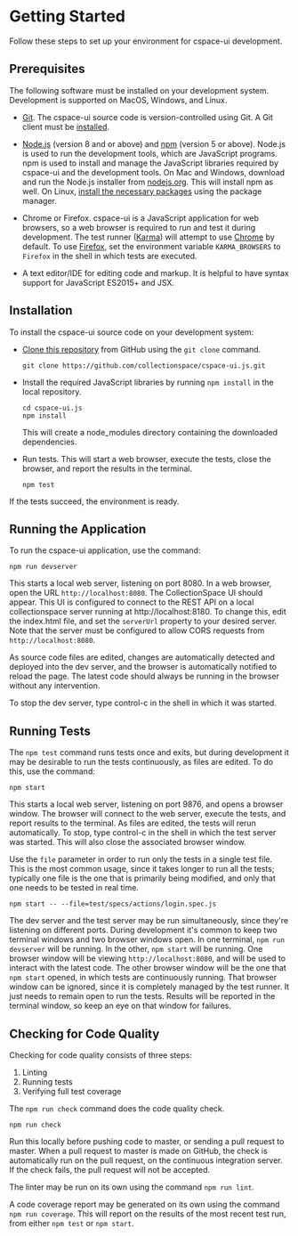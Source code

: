 # Getting Started

Follow these steps to set up your environment for cspace-ui development.

## Prerequisites

The following software must be installed on your development system. Development is supported on MacOS, Windows, and Linux.

- [Git](https://git-scm.com/). The cspace-ui source code is version-controlled using Git. A Git client must be [installed](https://git-scm.com/book/en/v2/Getting-Started-Installing-Git).

- [Node.js](https://nodejs.org/) (version 8 and or above) and [npm](https://www.npmjs.com/) (version 5 or above). Node.js is used to run the development tools, which are JavaScript programs. npm is used to install and manage the JavaScript libraries required by cspace-ui and the development tools. On Mac and Windows, download and run the Node.js installer from [nodejs.org](https://nodejs.org/). This will install npm as well. On Linux, [install the necessary packages](https://nodejs.org/en/download/package-manager/) using the package manager.

- Chrome or Firefox. cspace-ui is a JavaScript application for web browsers, so a web browser is required to run and test it during development. The test runner ([Karma](https://karma-runner.github.io/)) will attempt to use [Chrome](https://www.google.com/chrome/browser/desktop/index.html) by default. To use [Firefox](https://www.mozilla.org/en-US/firefox/new/), set the environment variable `KARMA_BROWSERS` to `Firefox` in the shell in which tests are executed.

- A text editor/IDE for editing code and markup. It is helpful to have syntax support for JavaScript ES2015+ and JSX.

## Installation

To install the cspace-ui source code on your development system:

- [Clone this repository](https://help.github.com/articles/cloning-a-repository/) from GitHub using the `git clone` command.
  ```
  git clone https://github.com/collectionspace/cspace-ui.js.git
  ```

- Install the required JavaScript libraries by running `npm install` in the local repository.
  ```
  cd cspace-ui.js
  npm install
  ```
  This will create a node_modules directory containing the downloaded dependencies.

- Run tests. This will start a web browser, execute the tests, close the browser, and report the results in the terminal.
  ```
  npm test
  ```

If the tests succeed, the environment is ready.

## Running the Application

To run the cspace-ui application, use the command:
```
npm run devserver
```
This starts a local web server, listening on port 8080. In a web browser, open the URL `http://localhost:8080`. The CollectionSpace UI should appear. This UI is configured to connect to the REST API on a local collectionspace server running at http://localhost:8180. To change this, edit the index.html file, and set the `serverUrl` property to your desired server. Note that the server must be configured to allow CORS requests from `http://localhost:8080`.

As source code files are edited, changes are automatically detected and deployed into the dev server, and the browser is automatically notified to reload the page. The latest code should always be running in the browser without any intervention.

To stop the dev server, type control-c in the shell in which it was started.

## Running Tests

The `npm test` command runs tests once and exits, but during development it may be desirable to run the tests continuously, as files are edited. To do this, use the command:
```
npm start
```
This starts a local web server, listening on port 9876, and opens a browser window. The browser will connect to the web server, execute the tests, and report results to the terminal. As files are edited, the tests will rerun automatically. To stop, type control-c in the shell in which the test server was started. This will also close the associated browser window.

Use the `file` parameter in order to run only the tests in a single test file. This is the most common usage, since it takes longer to run all the tests; typically one file is the one that is primarily being modified, and only that one needs to be tested in real time.
```
npm start -- --file=test/specs/actions/login.spec.js
```

The dev server and the test server may be run simultaneously, since they're listening on different ports. During development it's common to keep two terminal windows and two browser windows open. In one terminal, `npm run devserver` will be running. In the other, `npm start` will be running. One browser window will be viewing `http://localhost:8080`, and will be used  to interact with the latest code. The other browser window will be the one that `npm start` opened, in which tests are continuously running. That browser window can be ignored, since it is completely managed by the test runner. It just needs to remain open to run the tests. Results will be reported in the terminal window, so keep an eye on that window for failures.

## Checking for Code Quality

Checking for code quality consists of three steps:

1. Linting
2. Running tests
3. Verifying full test coverage

The `npm run check` command does the code quality check.
```
npm run check
```
Run this locally before pushing code to master, or sending a pull request to master. When a pull request to master is made on GitHub, the check is automatically run on the pull request, on the continuous integration server. If the check fails, the pull request will not be accepted.

The linter may be run on its own using the command `npm run lint`.

A code coverage report may be generated on its own using the command `npm run coverage`. This will report on the results of the most recent test run, from either `npm test` or `npm start`.
